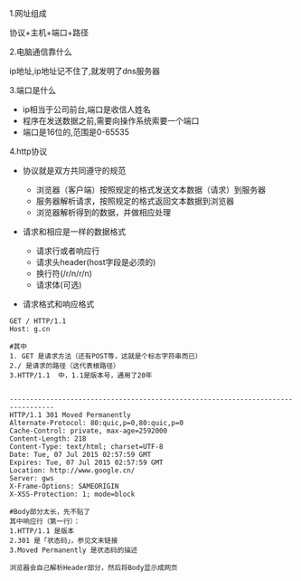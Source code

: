 1.网址组成

协议+主机+端口+路径

2.电脑通信靠什么

ip地址,ip地址记不住了,就发明了dns服务器

3.端口是什么

* ip相当于公司前台,端口是收信人姓名
* 程序在发送数据之前,需要向操作系统索要一个端口
* 端口是16位的,范围是0-65535

4.http协议

* 协议就是双方共同遵守的规范
  * 浏览器（客户端）按照规定的格式发送文本数据（请求）到服务器
  * 服务器解析请求，按照规定的格式返回文本数据到浏览器
  * 浏览器解析得到的数据，并做相应处理

* 请求和相应是一样的数据格式
  * 请求行或者响应行
  * 请求头header\(host字段是必须的\)
  * 换行符\(/r/n/r/n\)
  * 请求体\(可选\)
* 请求格式和响应格式

```
GET / HTTP/1.1
Host: g.cn

#其中
1. GET 是请求方法（还有POST等，这就是个标志字符串而已）
2./ 是请求的路径（这代表根路径）
3.HTTP/1.1  中，1.1是版本号，通用了20年


---------------------------------------------------------------------------------
HTTP/1.1 301 Moved Permanently
Alternate-Protocol: 80:quic,p=0,80:quic,p=0
Cache-Control: private, max-age=2592000
Content-Length: 218
Content-Type: text/html; charset=UTF-8
Date: Tue, 07 Jul 2015 02:57:59 GMT
Expires: Tue, 07 Jul 2015 02:57:59 GMT
Location: http://www.google.cn/
Server: gws
X-Frame-Options: SAMEORIGIN
X-XSS-Protection: 1; mode=block

#Body部分太长，先不贴了
其中响应行（第一行）：
1.HTTP/1.1 是版本
2.301 是「状态码」，参见文末链接
3.Moved Permanently 是状态码的描述

浏览器会自己解析Header部分，然后将Body显示成网页



```



